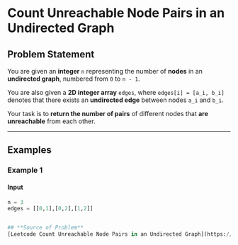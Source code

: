 # Count Unreachable Node Pairs in an Undirected Graph

## Problem Statement

You are given an **integer** `n` representing the number of **nodes** in an **undirected graph**, numbered from `0` to `n - 1`. 

You are also given a **2D integer array** `edges`, where `edges[i] = [a_i, b_i]` denotes that there exists an **undirected edge** between nodes `a_i` and `b_i`.

Your task is to **return the number of pairs** of different nodes that **are unreachable** from each other.

---

## **Examples**

### **Example 1**
#### **Input**
```python
n = 3
edges = [[0,1],[0,2],[1,2]]


## **Source of Problem**
[Leetcode Count Unreachable Node Pairs in an Undirected Graph](https://leetcode.com/problems/count-unreachable-pairs-of-nodes-in-an-undirected-graph/description/)
